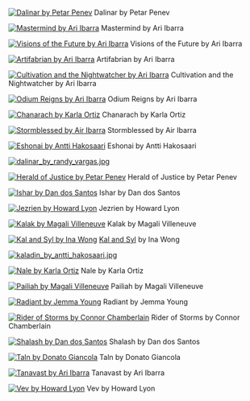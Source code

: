 [![Dalinar by Petar Penev](dalinar_by_petar_penev.jpg "Dalinar by Petar Penev")](dalinar_by_petar_penev.jpg)
Dalinar by Petar Penev

[![Mastermind by Ari Ibarra](mastermind_by_ari_ibarra.jpg "Mastermind by Ari Ibarra")](mastermind_by_ari_ibarra.jpg)
Mastermind by Ari Ibarra

[![Visions of the Future by Ari Ibarra](visions_of_the_future_by_ari_ibarra.jpg "Visions of the Future by Ari Ibarra")](visions_of_the_future_by_ari_ibarra.jpg)
Visions of the Future by Ari Ibarra

[![Artifabrian by Ari Ibarra](artifabrian_by_ari_ibarra.jpg "Artifabrian by Ari Ibarra")](artifabrian_by_ari_ibarra.jpg)
Artifabrian by Ari Ibarra

[![Cultivation and the Nightwatcher by Ari Ibarra](cultivation_and_the_nightwatcher_by_ari_ibarra.jpg "Cultivation and the Nightwatcher by Ari Ibarra")](cultivation_and_the_nightwatcher_by_ari_ibarra.jpg)
Cultivation and the Nightwatcher by Ari Ibarra

[![Odium Reigns by Ari Ibarra](odium_reigns_by_ari_ibarra.jpg "Odium Reigns by Ari Ibarra")](odium_reigns_by_ari_ibarra.jpg)
Odium Reigns by Ari Ibarra

[![Chanarach by Karla Ortiz](chanarach_by_karla_ortiz.png "Chanarach by Karla Ortiz")](chanarach_by_karla_ortiz.png)
Chanarach by Karla Ortiz

[![Stormblessed by Air Ibarra](stormblessed_by_air_ibarra.jpg "Stormblessed by Air Ibarra")](stormblessed_by_air_ibarra.jpg)
Stormblessed by Air Ibarra

[![Eshonai by Antti Hakosaari](eshonai_by_antti_hakosaari.jpg "Eshonai by Antti Hakosaari")](eshonai_by_antti_hakosaari.jpg)
Eshonai by Antti Hakosaari

[![dalinar_by_randy_vargas.jpg](dalinar_by_randy_vargas.jpg "dalinar_by_randy_vargas.jpg")](dalinar_by_randy_vargas.jpg)

[![Herald of Justice by Petar Penev](herald_of_justice_by_petar_penev.jpg "Herald of Justice by Petar Penev")](herald_of_justice_by_petar_penev.jpg)
Herald of Justice by Petar Penev

[![Ishar by Dan dos Santos](ishar_by_dan_dos_santos.png "Ishar by Dan dos Santos")](ishar_by_dan_dos_santos.png)
Ishar by Dan dos Santos

[![Jezrien by Howard Lyon](jezrien_by_howard_lyon.jpg "Jezrien by Howard Lyon")](jezrien_by_howard_lyon.jpg)
Jezrien by Howard Lyon

[![Kalak by Magali Villeneuve](kalak_by_magali_villeneuve.jpg "Kalak by Magali Villeneuve")](kalak_by_magali_villeneuve.jpg)
Kalak by Magali Villeneuve

[![Kal and Syl by Ina Wong](kal_and_syl_by_ina_wong.jpg "Kal and Syl by Ina Wong")](kal_and_syl_by_ina_wong.jpg)
[Kal and Syl](https://www.deviantart.com/inawong/art/Kal-and-Syl-699058325) by Ina Wong

[![kaladin_by_antti_hakosaari.jpg](kaladin_by_antti_hakosaari.jpg "kaladin_by_antti_hakosaari.jpg")](kaladin_by_antti_hakosaari.jpg)

[![Nale by Karla Ortiz](nale_by_karla_ortiz.png "Nale by Karla Ortiz")](nale_by_karla_ortiz.png)
Nale by Karla Ortiz

[![Pailiah by Magali Villeneuve](pailiah_by_magali_villeneuve.jpg "Pailiah by Magali Villeneuve")](pailiah_by_magali_villeneuve.jpg)
Pailiah by Magali Villeneuve

[![Radiant by Jemma Young](radiant_by_jemma_young.jpg "Radiant by Jemma Young")](radiant_by_jemma_young.jpg)
Radiant by Jemma Young

[![Rider of Storms by Connor Chamberlain](rider_of_storms_by_connor_chamberlain.jpg "Rider of Storms by Connor Chamberlain")](rider_of_storms_by_connor_chamberlain.jpg)
Rider of Storms by Connor Chamberlain

[![Shalash by Dan dos Santos](shalash_by_dan_dos_santos.png "Shalash by Dan dos Santos")](shalash_by_dan_dos_santos.png)
Shalash by Dan dos Santos

[![Taln by Donato Giancola](taln_by_donato_giancola.jpg "Taln by Donato Giancola")](taln_by_donato_giancola.jpg)
Taln by Donato Giancola

[![Tanavast by Ari Ibarra](tanavast_by_ari_ibarra.jpg "Tanavast by Ari Ibarra")](tanavast_by_ari_ibarra.jpg)
Tanavast by Ari Ibarra

[![Vev by Howard Lyon](vev_by_howard_lyon.jpg "Vev by Howard Lyon")](vev_by_howard_lyon.jpg)
Vev by Howard Lyon

